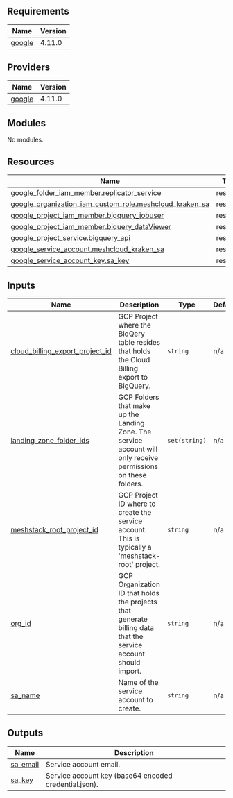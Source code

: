 ## Requirements

| Name | Version |
|------|---------|
| <a name="requirement_google"></a> [google](#requirement\_google) | 4.11.0 |

## Providers

| Name | Version |
|------|---------|
| <a name="provider_google"></a> [google](#provider\_google) | 4.11.0 |

## Modules

No modules.

## Resources

| Name | Type |
|------|------|
| [google_folder_iam_member.replicator_service](https://registry.terraform.io/providers/hashicorp/google/4.11.0/docs/resources/folder_iam_member) | resource |
| [google_organization_iam_custom_role.meshcloud_kraken_sa](https://registry.terraform.io/providers/hashicorp/google/4.11.0/docs/resources/organization_iam_custom_role) | resource |
| [google_project_iam_member.bigquery_jobuser](https://registry.terraform.io/providers/hashicorp/google/4.11.0/docs/resources/project_iam_member) | resource |
| [google_project_iam_member.biquery_dataViewer](https://registry.terraform.io/providers/hashicorp/google/4.11.0/docs/resources/project_iam_member) | resource |
| [google_project_service.bigquery_api](https://registry.terraform.io/providers/hashicorp/google/4.11.0/docs/resources/project_service) | resource |
| [google_service_account.meshcloud_kraken_sa](https://registry.terraform.io/providers/hashicorp/google/4.11.0/docs/resources/service_account) | resource |
| [google_service_account_key.sa_key](https://registry.terraform.io/providers/hashicorp/google/4.11.0/docs/resources/service_account_key) | resource |

## Inputs

| Name | Description | Type | Default | Required |
|------|-------------|------|---------|:--------:|
| <a name="input_cloud_billing_export_project_id"></a> [cloud\_billing\_export\_project\_id](#input\_cloud\_billing\_export\_project\_id) | GCP Project where the BiqQery table resides that holds the Cloud Billing export to BigQuery. | `string` | n/a | yes |
| <a name="input_landing_zone_folder_ids"></a> [landing\_zone\_folder\_ids](#input\_landing\_zone\_folder\_ids) | GCP Folders that make up the Landing Zone. The service account will only receive permissions on these folders. | `set(string)` | n/a | yes |
| <a name="input_meshstack_root_project_id"></a> [meshstack\_root\_project\_id](#input\_meshstack\_root\_project\_id) | GCP Project ID where to create the service account. This is typically a 'meshstack-root' project. | `string` | n/a | yes |
| <a name="input_org_id"></a> [org\_id](#input\_org\_id) | GCP Organization ID that holds the projects that generate billing data that the service account should import. | `string` | n/a | yes |
| <a name="input_sa_name"></a> [sa\_name](#input\_sa\_name) | Name of the service account to create. | `string` | n/a | yes |

## Outputs

| Name | Description |
|------|-------------|
| <a name="output_sa_email"></a> [sa\_email](#output\_sa\_email) | Service account email. |
| <a name="output_sa_key"></a> [sa\_key](#output\_sa\_key) | Service account key (base64 encoded credential.json). |
